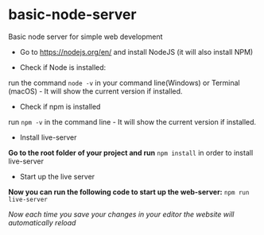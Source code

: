 # basic-node-server
Basic node server for simple web development

- Go to https://nodejs.org/en/  and install NodeJS (it will also install NPM) 

- Check if Node is installed: 

run the command  `node -v` in your command line(Windows) or Terminal (macOS) - It will show the current version if installed. 

- Check if npm is installed  

run  `npm -v` in the command line - It will show the current version if installed. 

- Install live-server

**Go to the root folder of your project and run** `npm install` in order to install live-server 

- Start up the live server

**Now you can run the following code to start up the web-server:** `npm run live-server` 

*Now each time you save your changes in your editor the website will automatically reload*

